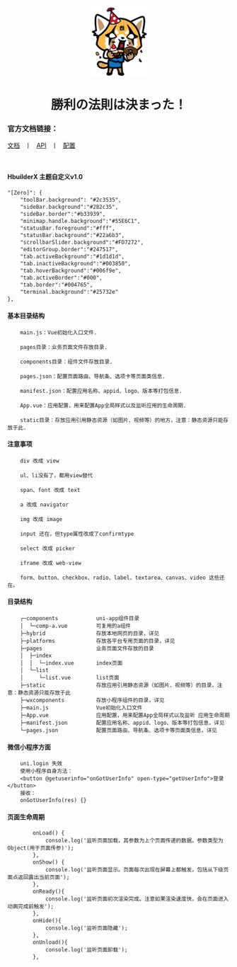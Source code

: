 <p align="center">
  <a href="https://github.com/NidhoggDJoking" target="_blank">
    <img width="130" src="https://github.com/NidhoggDJoking/VueCli/blob/master/src/image/Logo/Fox.png" alt="logo">
  </a>
</p>

<h1 align="center">勝利の法則は決まった！</h1>

### 官方文档链接：

 [文档](https://uniapp.dcloud.io/#) &nbsp; <a> 丨 </a> &nbsp; [API](https://uniapp.dcloud.io/api/#) &nbsp; <a> 丨 </a> &nbsp; [配置](https://uniapp.dcloud.io/collocation/pages)
 
</br>

#### HbuilderX 主题自定义v1.0

```
"[Zero]": {
	"toolBar.background": "#2c3535",
	"sideBar.background":"#282c35",
	"sideBar.border":"#b33939",
	"minimap.handle.background":"#55E6C1",
	"statusBar.foreground":"#fff",
	"statusBar.background":"#22a6b3",
	"scrollbarSlider.background":"#FD7272",
	"editorGroup.border":"#247517",
	"tab.activeBackground":"#1d1d1d",
	"tab.inactiveBackground":"#003850",
	"tab.hoverBackground":"#006f9e",
	"tab.activeBorder":"#000",
	"tab.border":"#004765",
	"terminal.background":"#25732e"
},

```
#### 基本目录结构

```
	main.js：Vue初始化入口文件.
	
	pages目录：业务页面文件存放目录.
	
	components目录：组件文件存放目录.
	
	pages.json：配置页面路由、导航条、选项卡等页面类信息.
	
	manifest.json：配置应用名称、appid、logo、版本等打包信息.
	
	App.vue：应用配置，用来配置App全局样式以及监听应用的生命周期.
	
	static目录：存放应用引用静态资源（如图片、视频等）的地方，注意：静态资源只能存放于此.

```

#### 注意事项
```
	div 改成 view
	
	ul、li没有了，都用view替代
	
	span、font 改成 text
	
	a 改成 navigator
	
	img 改成 image
	
	input 还在，但type属性改成了confirmtype
	
	select 改成 picker
	
	iframe 改成 web-view
	
	form、button、checkbox、radio、label、textarea、canvas、video 这些还在。
```

#### 目录结构

```
	┌─components            uni-app组件目录
	│  └─comp-a.vue         可复用的a组件
	├─hybrid                存放本地网页的目录，详见
	├─platforms             存放各平台专用页面的目录，详见
	├─pages                 业务页面文件存放的目录
	│  ├─index
	│  │  └─index.vue       index页面
	│  └─list
	│     └─list.vue        list页面
	├─static                存放应用引用静态资源（如图片、视频等）的目录，注意：静态资源只能存放于此
	├─wxcomponents          存放小程序组件的目录，详见
	├─main.js               Vue初始化入口文件
	├─App.vue               应用配置，用来配置App全局样式以及监听 应用生命周期
	├─manifest.json         配置应用名称、appid、logo、版本等打包信息，详见
	└─pages.json            配置页面路由、导航条、选项卡等页面类信息，详见

```

#### 微信小程序方面

```
	uni.login 失效
	使用小程序自身方法：
	<button @getuserinfo="onGotUserInfo" open-type="getUserInfo">登录</button>
	接收：
	onGotUserInfo(res) {}

```
   
#### 页面生命周期
 
```
		onLoad() {
			console.log('监听页面加载，其参数为上个页面传递的数据，参数类型为Object(用于页面传参)');
		},
		onShow() {
			console.log('监听页面显示。页面每次出现在屏幕上都触发，包括从下级页面点返回露出当前页面');
		},
		onReady(){
			console.log('监听页面初次渲染完成。注意如果渲染速度快，会在页面进入动画完成前触发');
		},
		onHide(){
			console.log('监听页面隐藏');
		},
		onUnload(){
			console.log('监听页面卸载');
		},
		
```